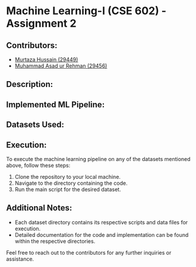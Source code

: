 # Machine Learning-I (CSE 602) - Assignment 2

## Contributors:
- [Murtaza Hussain (29449)](https://github.com/murtazaa-hussainn)
- [Muhammad Asad ur Rehman (29456)](https://github.com/MARN121)

## Description:


## Implemented ML Pipeline:


## Datasets Used:


## Execution:
To execute the machine learning pipeline on any of the datasets mentioned above, follow these steps:
1. Clone the repository to your local machine.
2. Navigate to the directory containing the code.
3. Run the main script for the desired dataset.

## Additional Notes:
- Each dataset directory contains its respective scripts and data files for execution.
- Detailed documentation for the code and implementation can be found within the respective directories.

Feel free to reach out to the contributors for any further inquiries or assistance.

